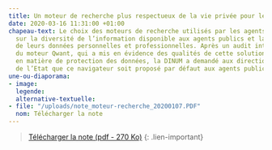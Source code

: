 ```yaml
---
title: Un moteur de recherche plus respectueux de la vie privée pour les agents publics
date: 2020-03-16 11:31:00 +01:00
chapeau-text: Le choix des moteurs de recherche utilisés par les agents a des conséquences
  sur la diversité de l’information disponible aux agents publics et la protection
  de leurs données personnelles et professionnelles. Après un audit interministériel
  du moteur Qwant, qui a mis en évidence des qualités de cette solution notamment
  en matière de protection des données, la DINUM a demandé aux directions du numérique
  de l’Etat que ce navigateur soit proposé par défaut aux agents publics.
une-ou-diaporama:
- image: 
  legende: 
  alternative-textuelle: 
- file: "/uploads/note_moteur-recherche_20200107.PDF"
  nom: Télécharger la note
---
```


> [Télécharger la note (pdf - 270&nbsp;Ko)](/uploads/note_moteur-recherche_20200107.PDF)
{: .lien-important}